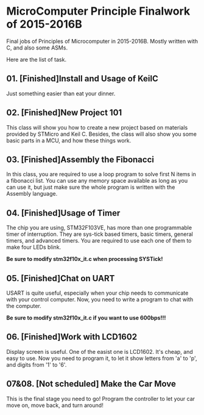 # MicroComputer Principle Finalwork of 2015-2016B

Final jobs of Principles of Microcomputer in 2015-2016B. Mostly written with C, and also some ASMs.

Here are the list of task.

## 01. [Finished]Install and Usage of KeilC

Just something easier than eat your dinner.

## 02. [Finished]New Project 101

This class will show you how to create a new project based on materials provided by STMicro and Keil C. Besides, the class will also show you some basic parts in a MCU, and how these things work.

## 03. [Finished]Assembly the Fibonacci

In this class, you are required to use a loop program to solve first N items in a fibonacci list. You can use any memory space available as long as you can use it, but just make sure the whole program is written with the Assembly language.

## 04. [Finished]Usage of Timer

The chip you are using, STM32F103VE, has more than one programmable timer of interruption. They are sys-tick based timers, basic timers, general timers, and advanced timers. You are required to use each one of them to make four LEDs blink.

**Be sure to modify stm32f10x_it.c when processing SYSTick!**

## 05. [Finished]Chat on UART

USART is quite useful, especially when your chip needs to communicate with your control computer. Now, you need to write a program to chat with the computer. 

**Be sure to modify stm32f10x_it.c if you want to use 600bps!!!**

## 06. [Finished]Work with LCD1602

Display screen is useful. One of the easist one is LCD1602. It's cheap, and easy to use. Now you need to program it, to let it show letters from 'a' to 'p', and digits from '1' to '6'.

## 07&08. [Not scheduled] Make the Car Move

This is the final stage you need to go! Program the controller to let your car move on, move back, and turn around!
